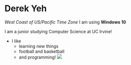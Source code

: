 # Derek Yeh
*West Coast of US/Pacific Time Zone*
I am using **Windows 10**

I am a junior studying Computer Science at UC Irvine! 
- I like 
  - learning new things
  - football and basketball 
  - and programming!
![](https://images.unsplash.com/photo-1503803548695-c2a7b4a5b875?ixlib=rb-1.2.1&w=1000&q=80)
